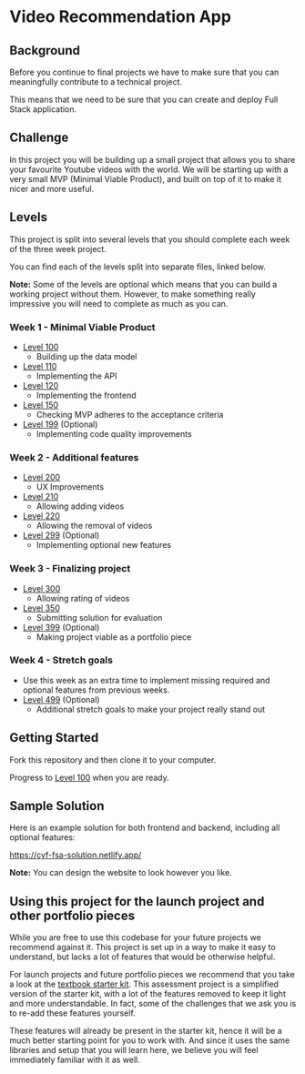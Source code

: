 # Video Recommendation App

## Background

Before you continue to final projects we have to make sure that you can meaningfully contribute to a technical project.

This means that we need to be sure that you can create and deploy Full Stack application.

## Challenge

In this project you will be building up a small project that allows you to share your favourite Youtube videos with the world. We will be starting up with a very small MVP (Minimal Viable Product), and built on top of it to make it nicer and more useful.

## Levels

This project is split into several levels that you should complete each week of the three week project.

You can find each of the levels split into separate files, linked below.

**Note:** Some of the levels are optional which means that you can build a working project without them. However, to make something really impressive you will need to complete as much as you can.

### Week 1 - Minimal Viable Product

- [Level 100](./exercises/100.md)
  - Building up the data model
- [Level 110](./exercises/110.md)
  - Implementing the API
- [Level 120](./exercises/120.md)
  - Implementing the frontend
- [Level 150](./exercises/150.md)
  - Checking MVP adheres to the acceptance criteria
- [Level 199](./exercises/199.md) (Optional)
  - Implementing code quality improvements

### Week 2 - Additional features

- [Level 200](./exercises/200.md)
  - UX Improvements
- [Level 210](./exercises/210.md)
  - Allowing adding videos
- [Level 220](./exercises/220.md)
  - Allowing the removal of videos
- [Level 299](./exercises/299.md) (Optional)
  - Implementing optional new features

### Week 3 - Finalizing project

- [Level 300](./exercises/300.md)
  - Allowing rating of videos
- [Level 350](./exercises/350.md)
  - Submitting solution for evaluation
- [Level 399](./exercises/399.md) (Optional)
  - Making project viable as a portfolio piece

### Week 4 - Stretch goals

- Use this week as an extra time to implement missing required and optional features from previous weeks.
- [Level 499](./exercises/499.md) (Optional)
  - Additional stretch goals to make your project really stand out

## Getting Started

Fork this repository and then clone it to your computer.

Progress to [Level 100](./exercises/100.md) when you are ready.

## Sample Solution

Here is an example solution for both frontend and backend, including all optional features:

https://cyf-fsa-solution.netlify.app/

**Note:** You can design the website to look however you like.

## Using this project for the launch project and other portfolio pieces

While you are free to use this codebase for your future projects we recommend against it. This project is set up in a way to make it easy to understand, but lacks a lot of features that would be otherwise helpful.

For launch projects and future portfolio pieces we recommend that you take a look at the [textbook starter kit](https://github.com/textbook/starter-kit/tree/v2). This assessment project is a simplified version of the starter kit, with a lot of the features removed to keep it light and more understandable. In fact, some of the challenges that we ask you is to re-add these features yourself.

These features will already be present in the starter kit, hence it will be a much better starting point for you to work with. And since it uses the same libraries and setup that you will learn here, we believe you will feel immediately familiar with it as well.
